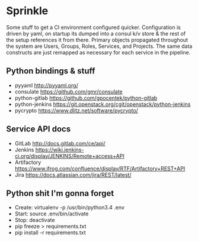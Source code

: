 # Sprinkle

Some stuff to get a CI environment configured quicker. Configuration is driven by yaml, on startup its dumped into a consul k/v store & the rest of the setup references it from there. Primary objects propagated throughout the system are Users, Groups, Roles, Services, and Projects. The same data constructs are just remapped as necessary for each service in the pipeline.

## Python bindings & stuff

- pyyaml <http://pyyaml.org/>
- consulate <https://github.com/gmr/consulate>
- python-gitlab <https://github.com/gpocentek/python-gitlab>
- python-jenkins <https://git.openstack.org/cgit/openstack/python-jenkins>
- pycrypto <https://www.dlitz.net/software/pycrypto/>

## Service API docs

- GitLab <http://docs.gitlab.com/ce/api/>
- Jenkins <https://wiki.jenkins-ci.org/display/JENKINS/Remote+access+API>
- Artifactory <https://www.jfrog.com/confluence/display/RTF/Artifactory+REST+API>
- Jira <https://docs.atlassian.com/jira/REST/latest/>

## Python shit I'm gonna forget

- Create: virtualenv -p /usr/bin/python3.4 .env
- Start: source .env/bin/activate
- Stop: deactivate
- pip freeze > requirements.txt
- pip install -r requirements.txt
